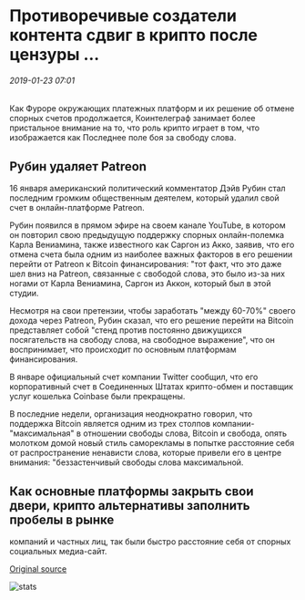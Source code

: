 # Противоречивые создатели контента сдвиг в крипто после цензуры ...

###### 2019-01-23 07:01

Как Фуроре окружающих платежных платформ и их решение об отмене спорных счетов продолжается, Коинтелеграф занимает более пристальное внимание на то, что роль крипто играет в том, что изображается как Последнее поле боя за свободу слова.

## Рубин удаляет Patreon

16 января американский политический комментатор Дэйв Рубин стал последним громким общественным деятелем, который удалил свой счет в онлайн-платформе Patreon.

Рубин появился в прямом эфире на своем канале YouTube, в котором он повторил свою предыдущую поддержку спорных онлайн-полемка Карла Вениамина, также известного как Саргон из Акко, заявив, что его отмена счета была одним из наиболее важных факторов в его решении перейти от Patreon к Bitcoin финансирования: "тот факт, что это даже шел вниз на Patreon, связанные с свободой слова, это было из-за них ногами от Карла Вениамина, Саргон из Аккон, который был в этой студии.

Несмотря на свои претензии, чтобы заработать "между 60-70%" своего дохода через Patreon, Рубин сказал, что его решение перейти на Bitcoin представляет собой "стенд против постоянно движущихся посягательств на свободу слова, на свободное выражение", что он воспринимает, что происходит по основным платформам финансирования.

В январе официальный счет компании Twitter сообщил, что его корпоративный счет в Соединенных Штатах крипто-обмен и поставщик услуг кошелька Coinbase были прекращены.

В последние недели, организация неоднократно говорил, что поддержка Bitcoin является одним из трех столпов компании-"максимальная" в отношении свободы слова, Bitcoin и свобода, опять молотком домой новый стиль саморекламы в попытке расстояние себя от распространение ненависти слова, которые привели его в центре внимания: "беззастенчивый свободы слова максимальной.

## Как основные платформы закрыть свои двери, крипто альтернативы заполнить пробелы в рынке

компаний и частных лиц, так были быстро расстояние себя от спорных социальных медиа-сайт.

[Original source](https://cointelegraph.com/news/controversial-content-creators-shift-to-crypto-after-censorship)

![stats](https://c.statcounter.com/11760860/0/a89fa40b/1/ "stats")